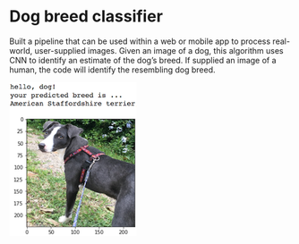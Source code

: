

[image1]: ./images/sample_dog_output.png "Sample Output"

# Dog breed classifier

Built a pipeline that can be used within a web or mobile app to process real-world, user-supplied images.  Given an image of a dog, this algorithm uses CNN to identify an estimate of the dog’s breed.  If supplied an image of a human, the code will identify the resembling dog breed.  

![Sample Output][image1]
